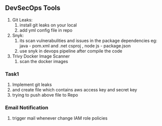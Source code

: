 ## DevSecOps Tools
1. Git Leaks: 
     1. install git leaks on your local 
     2. add yml config file in repo
2. Snyk: 
    1. its scan vulnerabulities and issues in the package dependencies eg: java - pom.xml and .net csproj , node js - package.json 
    2. use snyk in devops pipeline after compile the code 
3. Trivy Docker Image Scanner 
   1. scan the docker images 


### Task1
1. Implement git leaks
2. and create file which contains aws access key and secret key
3. trying to push above file to Repo
### Email Notification
1. trigger mail whenever change IAM role policies 
